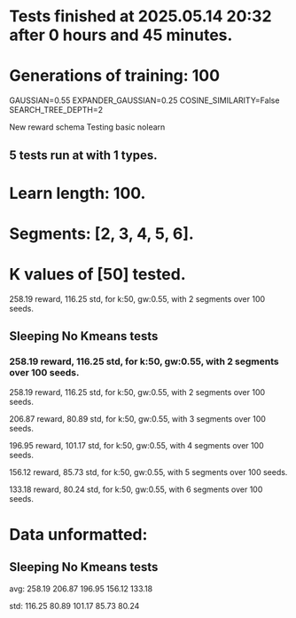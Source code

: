 # Tests finished at 2025.05.14 20:32 after 0 hours and 45 minutes.
# Generations of training: 100
GAUSSIAN=0.55
EXPANDER_GAUSSIAN=0.25
COSINE_SIMILARITY=False
SEARCH_TREE_DEPTH=2

New reward schema
Testing basic nolearn
## 5 tests run at with 1 types.
# Learn length: 100.
# Segments: [2, 3, 4, 5, 6].
# K values of [50] tested.

258.19 reward, 116.25 std, for k:50, gw:0.55, with 2 segments over 100 seeds.


## Sleeping No Kmeans tests
### 258.19 reward, 116.25 std, for k:50, gw:0.55, with 2 segments over 100 seeds.

258.19 reward, 116.25 std, for k:50, gw:0.55, with 2 segments over 100 seeds.

206.87 reward, 80.89 std, for k:50, gw:0.55, with 3 segments over 100 seeds.

196.95 reward, 101.17 std, for k:50, gw:0.55, with 4 segments over 100 seeds.

156.12 reward, 85.73 std, for k:50, gw:0.55, with 5 segments over 100 seeds.

133.18 reward, 80.24 std, for k:50, gw:0.55, with 6 segments over 100 seeds.


# Data unformatted:



## Sleeping No Kmeans tests
avg:
258.19
206.87
196.95
156.12
133.18

std:
116.25
80.89
101.17
85.73
80.24
